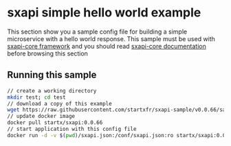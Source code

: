 sxapi simple hello world example
================================

This section show you a sample config file for building a simple microservice 
with a hello world response. 
This sample must be used with 
[sxapi-core framework](https://github.com/startxfr/sxapi-core) and you should
read 
[sxapi-core documentation](https://github.com/startxfr/sxapi-core/tree/v0.0.66-docker/docs) 
before browsing this section 

Running this sample
-------------------

```bash
// create a working directory
mkdir test; cd test
// download a copy of this example
wget https://raw.githubusercontent.com/startxfr/sxapi-sample/v0.0.66/samples/simple/hello/sxapi.json
// update docker image
docker pull startx/sxapi:0.0.66
// start application with this config file
docker run -d -v $(pwd)/sxapi.json:/conf/sxapi.json:ro startx/sxapi:0.0.66
```
